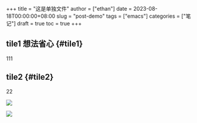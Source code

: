 +++
title = "这是单独文件"
author = ["ethan"]
date = 2023-08-18T00:00:00+08:00
slug = "post-demo"
tags = ["emacs"]
categories = ["笔记"]
draft = true
toc = true
+++
    
## tile1 <span class="tag"><span class="__">想法</span><span class="__">省心</span></span> {#tile1}

111

 
## tile2 {#tile2}

22

![](/img/16-48-22_5_screenshot.png)

![](/img/17-07-50_5_screenshot.png)
